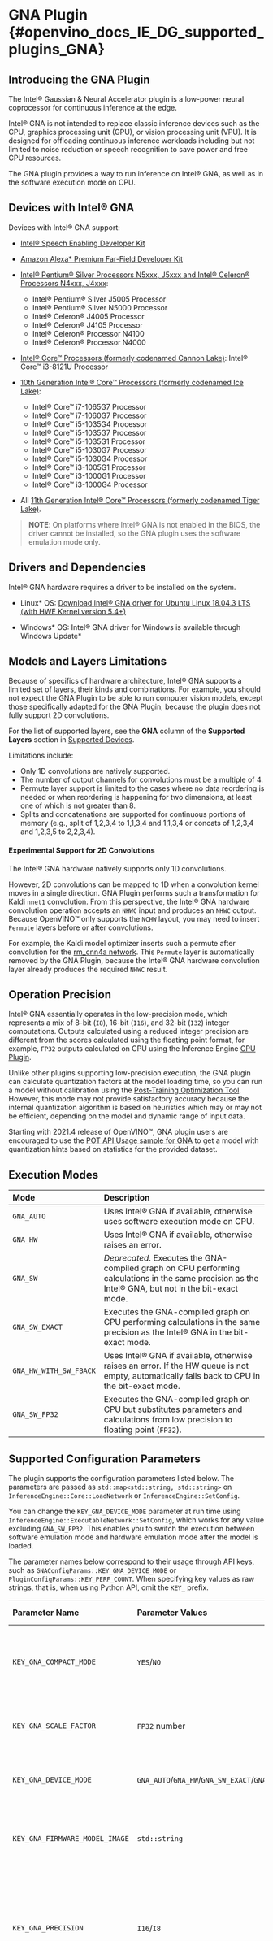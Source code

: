 # GNA Plugin {#openvino_docs_IE_DG_supported_plugins_GNA}

## Introducing the GNA Plugin

The Intel® Gaussian & Neural Accelerator plugin is a low-power neural coprocessor for continuous inference at the edge.

Intel® GNA is not intended to replace classic inference devices such as the
CPU, graphics processing unit (GPU), or vision processing unit (VPU). It is designed for offloading 
continuous inference workloads including but not limited to noise reduction or speech recognition 
to save power and free CPU resources.

The GNA plugin provides a way to run inference on Intel® GNA, as well as in the software execution mode on CPU.

## Devices with Intel® GNA

Devices with Intel® GNA support:

* [Intel® Speech Enabling Developer Kit](https://www.intel.com/content/www/us/en/support/articles/000026156/boards-and-kits/smart-home.html)

* [Amazon Alexa\* Premium Far-Field Developer Kit](https://developer.amazon.com/en-US/alexa/alexa-voice-service/dev-kits/amazon-premium-voice)

* [Intel® Pentium® Silver Processors N5xxx, J5xxx and Intel® Celeron® Processors N4xxx, J4xxx](https://ark.intel.com/content/www/us/en/ark/products/codename/83915/gemini-lake.html):
	- Intel® Pentium® Silver J5005 Processor
	- Intel® Pentium® Silver N5000 Processor
	- Intel® Celeron® J4005 Processor
	- Intel® Celeron® J4105 Processor
	- Intel® Celeron® Processor N4100
	- Intel® Celeron® Processor N4000

* [Intel® Core™ Processors (formerly codenamed Cannon Lake)](https://ark.intel.com/content/www/us/en/ark/products/136863/intel-core-i3-8121u-processor-4m-cache-up-to-3-20-ghz.html):
Intel® Core™ i3-8121U Processor

* [10th Generation Intel® Core™ Processors (formerly codenamed Ice Lake)](https://ark.intel.com/content/www/us/en/ark/products/codename/74979/ice-lake.html):
	- Intel® Core™ i7-1065G7 Processor
	- Intel® Core™ i7-1060G7 Processor
	- Intel® Core™ i5-1035G4 Processor
	- Intel® Core™ i5-1035G7 Processor
	- Intel® Core™ i5-1035G1 Processor
	- Intel® Core™ i5-1030G7 Processor
	- Intel® Core™ i5-1030G4 Processor
	- Intel® Core™ i3-1005G1 Processor
	- Intel® Core™ i3-1000G1 Processor
	- Intel® Core™ i3-1000G4 Processor

* All [11th Generation Intel® Core™ Processors (formerly codenamed Tiger Lake)](https://ark.intel.com/content/www/us/en/ark/products/codename/88759/tiger-lake.html).

> **NOTE**: On platforms where Intel® GNA is not enabled in the BIOS, the driver cannot be installed, so the GNA plugin uses the software emulation mode only.

## Drivers and Dependencies

Intel® GNA hardware requires a driver to be installed on the system.

* Linux\* OS:
[Download Intel® GNA driver for Ubuntu Linux 18.04.3 LTS (with HWE Kernel version 5.4+)](https://storage.openvinotoolkit.org/drivers/gna/)

* Windows\* OS:
Intel® GNA driver for Windows is available through Windows Update\*

## Models and Layers Limitations

Because of specifics of hardware architecture, Intel® GNA supports a limited set of layers, their kinds and combinations.
For example, you should not expect the GNA Plugin to be able to run computer vision models, except those specifically adapted 
for the GNA Plugin, because the plugin does not fully support 2D convolutions.

For the list of supported layers, see the **GNA** column of the **Supported Layers** section in [Supported Devices](Supported_Devices.md).

Limitations include:

- Only 1D convolutions are natively supported.
- The number of output channels for convolutions must be a multiple of 4.
- Permute layer support is limited to the cases where no data reordering is needed or when reordering is happening for two dimensions, at least one of which is not greater than 8.
- Splits and concatenations are supported for continuous portions of memory (e.g., split of 1,2,3,4 to 1,1,3,4 and 1,1,3,4 or concats of 1,2,3,4 and 1,2,3,5 to 2,2,3,4).

#### Experimental Support for 2D Convolutions

The Intel® GNA hardware natively supports only 1D convolutions.

However, 2D convolutions can be mapped to 1D when a convolution kernel moves in a single direction. GNA Plugin performs such a transformation for Kaldi `nnet1` convolution. From this perspective, the Intel® GNA hardware convolution operation accepts an `NHWC` input and produces an `NHWC` output. Because OpenVINO™ only supports the `NCHW` layout, you may need to insert `Permute` layers before or after convolutions.

For example, the Kaldi model optimizer inserts such a permute after convolution for the [rm_cnn4a network](https://storage.openvinotoolkit.org/models_contrib/speech/2021.2/rm_cnn4a_smbr/). This `Permute` layer is automatically removed by the GNA Plugin, because the Intel® GNA hardware convolution layer already produces the required `NHWC` result.

## Operation Precision

Intel® GNA essentially operates in the low-precision mode, which represents a mix of 8-bit (`I8`), 16-bit (`I16`), and 32-bit (`I32`) integer computations. Outputs calculated using a reduced integer precision are different from the scores calculated using the floating point format, for example, `FP32` outputs calculated on CPU using the Inference Engine [CPU Plugin](CPU.md).

Unlike other plugins supporting low-precision execution, the GNA plugin can calculate quantization factors at the model loading time, so you can run a model without calibration using the [Post-Training Optimization Tool](https://docs.openvinotoolkit.org/latest/pot_README.html).
However, this mode may not provide satisfactory accuracy because the internal quantization algorithm is based on heuristics which may or may not be efficient, depending on the model and dynamic range of input data.

Starting with 2021.4 release of OpenVINO™, GNA plugin users are encouraged to use the [POT API Usage sample for GNA](https://docs.openvinotoolkit.org/latest/pot_sample_speech_README.html) to get a model with quantization hints based on statistics for the provided dataset.


## <a name="execution-modes">Execution Modes</a>

| Mode | Description |
| :---------------------------------| :---------------------------------------------------------|
| `GNA_AUTO` | Uses Intel® GNA if available, otherwise uses software execution mode on CPU. |
| `GNA_HW` | Uses Intel® GNA if available, otherwise raises an error. |
| `GNA_SW` | *Deprecated*. Executes the GNA-compiled graph on CPU performing calculations in the same precision as the Intel® GNA, but not in the bit-exact mode. |
| `GNA_SW_EXACT` | Executes the GNA-compiled graph on CPU performing calculations in the same precision as the Intel® GNA in the bit-exact mode. |
| `GNA_HW_WITH_SW_FBACK` | Uses Intel® GNA if available, otherwise raises an error. If the HW queue is not empty, automatically falls back to CPU in the bit-exact mode. |
| `GNA_SW_FP32` | Executes the GNA-compiled graph on CPU but substitutes parameters and calculations from low precision to floating point (`FP32`). |

## Supported Configuration Parameters

The plugin supports the configuration parameters listed below.
The parameters are passed as `std::map<std::string, std::string>` on `InferenceEngine::Core::LoadNetwork` or `InferenceEngine::SetConfig`.

You can change the `KEY_GNA_DEVICE_MODE` parameter at run time using `InferenceEngine::ExecutableNetwork::SetConfig`, which works for any value excluding `GNA_SW_FP32`. This enables you to switch the
execution between software emulation mode and hardware emulation mode after the model is loaded.

The parameter names below correspond to their usage through API keys, such as `GNAConfigParams::KEY_GNA_DEVICE_MODE` or `PluginConfigParams::KEY_PERF_COUNT`.
When specifying key values as raw strings, that is, when using Python API, omit the `KEY_` prefix.

| Parameter Name                    | Parameter Values                                          | Default Value     | Description                                                              |
| :---------------------------------| :---------------------------------------------------------| :-----------| :------------------------------------------------------------------------|
| `KEY_GNA_COMPACT_MODE`            | `YES`/`NO`                                                | `NO`       | Enables I/O buffers reuse to save space. Makes debugging harder.              |
| `KEY_GNA_SCALE_FACTOR`            | `FP32` number                                             | 1.0         | Sets the scale factor to use for input quantization.                               |
| `KEY_GNA_DEVICE_MODE`             | `GNA_AUTO`/`GNA_HW`/`GNA_SW_EXACT`/`GNA_SW_FP32` | `GNA_AUTO`  |  One of the modes described in <a href="#execution-modes">Execution Modes</a> |
| `KEY_GNA_FIRMWARE_MODEL_IMAGE`    | `std::string`                                             | `""`        | Sets the name for the embedded model binary dump file.                                 |
| `KEY_GNA_PRECISION`               | `I16`/`I8`                                                | `I16`       | Sets the preferred integer weight resolution for quantization (ignored for models produced using POT). |
| `KEY_PERF_COUNT`                  | `YES`/`NO`                                                | `NO`        | Turns on performance counters reporting.                                   |
| `KEY_GNA_LIB_N_THREADS`           | 1-127 integer number                                      | 1           | Sets the number of GNA accelerator library worker threads used for inference computation in software modes.

## How to Interpret Performance Counters

As a result of collecting performance counters using `InferenceEngine::InferRequest::GetPerformanceCounts`, you can find various performance data about execution on GNA.
Returned map stores a counter description as a key, and a counter value in the `realTime_uSec` field of the `InferenceEngineProfileInfo` structure. Current GNA implementation calculates counters for the whole utterance scoring and does not provide per-layer information. The API enables you to retrieve counter units in cycles, you can convert cycles to seconds as follows:

```
seconds = cycles / frequency
```

Refer to the table below to learn about the frequency of Intel® GNA inside a particular processor.
Processor | Frequency of Intel® GNA
---|---
Intel® Ice Lake processors| 400MHz
Intel® Core™ i3-8121U processor| 400MHz
Intel® Gemini Lake  processors | 200MHz

Performance counters provided for the time being:

* Scoring request performance results
	* Number of total cycles spent on scoring in hardware including compute and memory stall cycles
	* Number of stall cycles spent in hardware

## Multithreading Support in GNA Plugin

The GNA plugin supports the following configuration parameters for multithreading management:

* `KEY_GNA_LIB_N_THREADS`

	By default, the GNA plugin uses one worker thread for inference computations. This parameter allows you to create up to 127 threads for software modes.

> **NOTE:** Multithreading mode does not guarantee the same computation order as the order of issuing. Additionally, in this case, software modes do not implement any serializations.

## Network Batch Size

Intel® GNA plugin supports the processing of context-windowed speech frames in batches of 1-8 frames in one
input blob using `InferenceEngine::ICNNNetwork::setBatchSize`. Increasing batch size only improves efficiency of `Fully Connected` layers.

> **NOTE**: For networks with `Convolutional`, `LSTM`, or `Memory` layers, the only supported batch size is 1.

## Compatibility with Heterogeneous Plugin

Heterogeneous plugin was tested with the Intel® GNA as a primary device and CPU as a secondary device. To run inference of networks with layers unsupported by the GNA plugin, such as Softmax, use the Heterogeneous plugin with the `HETERO:GNA,CPU` configuration.

> **NOTE:** Due to limitation of the Intel® GNA backend library, heterogenous support is limited to cases where in the resulted sliced graph, only one subgraph is scheduled to run on GNA\_HW or GNA\_SW devices.

## Recovery from Interruption by High-Priority Windows Audio Processes\*

GNA is designed for real-time workloads such as noise reduction.
For such workloads, processing should be time constrained, otherwise extra delays may cause undesired effects such as
*audio glitches*. To make sure that processing can satisfy real-time requirements, the GNA driver provides a Quality of Service
(QoS) mechanism, which interrupts requests that might cause high-priority Windows audio processes to miss
the schedule, thereby causing long running GNA tasks to terminate early.

Applications should be prepared for this situation.
If an inference in the `GNA_HW` mode cannot be executed because of such an interruption, then `InferRequest::Wait()` returns status code
`StatusCode::INFER_NOT_STARTED`. In future releases, it will be changed to a more meaningful status code.

Any application working with GNA must properly react to this code.
One of the strategies to adapt an application:

1. Immediately switch to the GNA_SW emulation mode:
```cpp
std::map<std::string, Parameter> newConfig;
newConfig[GNAConfigParams::KEY_GNA_DEVICE_MODE] = Parameter("GNA_SW_EXACT");
executableNet.SetConfig(newConfig);

```
2. Resubmit and switch back to GNA_HW expecting that the competing application has finished.

> **NOTE:** This method is deprecated since a new automatic QoS mode has been introduced in 2021.4.1 release of OpenVINO™ (see below).

## GNA3 Automatic QoS Feature on Windows*

Starting with 2021.4.1 release of OpenVINO and 03.00.00.1363 version of Windows* GNA driver, a new execution mode (GNA_HW_WITH_SW_FBACK) is introduced
to assure that workloads satisfy real-time execution. In this mode, the GNA driver automatically falls back on CPU for a particular infer request
if the HW queue is not empty, so there is no need for explicitly switching between GNA and CPU.

**NOTE:** Due to the "first come - first served" nature of GNA driver and the QoS feature, this mode may lead to increased CPU consumption
if there are several clients using GNA simultaneously.
Even a lightweight competing infer request which has not been cleared at the time when the user's GNA client process makes its request,
can cause the user's request to be executed on CPU, thereby unnecessarily increasing CPU utilization and power.

## See Also

* [Supported Devices](Supported_Devices.md)
* [Converting Model](../../MO_DG/prepare_model/convert_model/Converting_Model.md)
* [Convert model from Kaldi](../../MO_DG/prepare_model/convert_model/Convert_Model_From_Kaldi.md)
